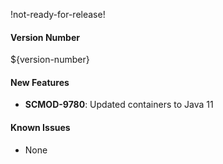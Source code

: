 !not-ready-for-release!

#### Version Number
${version-number}

#### New Features
- **SCMOD-9780**: Updated containers to Java 11

#### Known Issues
- None

